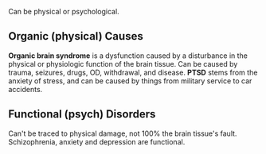 Can be physical or psychological.

## Organic (physical) Causes
**Organic brain syndrome** is a dysfunction caused by a disturbance in the physical or physiologic function of the brain tissue. Can be caused by trauma, seizures, drugs, OD, withdrawal, and disease.
**PTSD** stems from the anxiety of stress, and can be caused by things from military service to car accidents.

## Functional (psych) Disorders
Can't be traced to physical damage, not 100% the brain tissue's fault. Schizophrenia, anxiety and depression are functional.